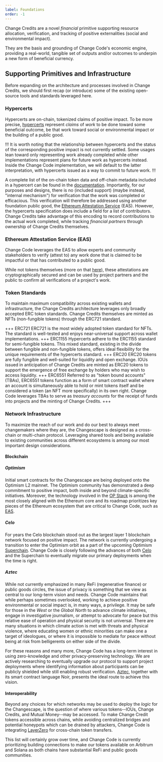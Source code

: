 ```yaml
---
label: Foundations
order: -1
---
```


Change Credits are a novel *financial* primitive supporting resource allocation, verification, and tracking of positive externalities (social and environmental impact).

They are the basis and grounding of Change Code's economic engine, providing a real-world, tangible set of outputs and/or outcomes to underpin a new form of beneficial currency.

## Supporting Primitives and Infrastructure

Before expanding on the architecture and processes involved in Change Credits, we should first recap (or introduce) some of the existing open-source tools and standards leveraged here.

### Hypercerts

Hypercerts are on-chain, tokenized claims of positive impact. To be more precise, [hypercerts](https://hypercerts.org/) represent *claims* of *work* to be done toward some beneficial outcome, be that work toward social or environmental impact or the building of a public good.

!!!
It is worth noting that the relationship between hypercerts and the status of the corresponding positive impact is not currently settled. Some usages lean toward only representing work already completed while other implementations represent plans for future work as hypercerts instead. Inside the Change Code implementation, we will default to the latter interpretation, with hypercerts issued as a way to commit to future work.
!!!

A complete list of the on-chain token data and off-chain metadata included in a hypercert can be found in the [documentation](https://hypercerts.org/docs/implementation/metadata). Importantly, for our purposes and designs, there is no (included support) (maybe instead, "internal mechanism") for verification that the work was completed or efficacious. This verification will therefore be addressed using another foundation public good, the [Ethereum Attestation Service](https://attest.org/) (EAS). However, the hypercerts specification does include a field for a list of contributors. Change Credits take advantage of this encoding to record contributions to the actual work completed, while tracking *financial partners* through ownership of Change Credits themselves.

### Ethereum Attestation Service (EAS)

Change Code leverages the EAS to allow experts and community stakeholders to verify (attest to) any work done that is claimed to be impactful or that has contributed to a public good.

While not tokens themselves (more on that [here](https://docs.attest.org/docs/core--concepts/attestations-vs-x)), these attestations are cryptographically secured and can be used by project partners and the public to confirm all verifications of a project's work.

### Token Standards

To maintain maximum compatibility across existing wallets and infrastructure, the Change Credits architecture leverages only broadly accepted ERC token standards. Change Credits themselves are minted as NFTs (non-fungible tokens) through the ERC721 standard.

+++ ERC721
ERC721 is the most widely adopted token standard for NFTs. The standard is well-tested and enjoys near-universal support across wallet implementations.
+++ ERC1155
Hypercerts adhere to the ERC1155 standard for semi-fungible tokens. This mixed standard, existing in the divide between fungible and non-fungible tokens, offers ideal flexibility for the unique requirements of the hypercerts standard.
+++ ERC20
ERC20 tokens are fully fungible and well-suited for liquidity and open exchange. IOUs issued in anticipation of Change Credits are minted as ERC20 tokens to support the emergence of free exchange by holders who may wish to access liquidity.
+++ ERC6551
Referred to as "token bound accounts" (TBAs), ERC6551 tokens function as a form of smart contract wallet where an account is simultaneously able to hold or mint tokens itself and be considered a token (an NFT more specifically) in its own right. Change Code leverages TBAs to serve as *treasury accounts* for the receipt of funds into projects and the minting of Change Credits.
+++

### Network Infrastructure

To maximize the reach of our work and do our best to always meet changemakers where they are, the Changescape is designed as a cross-chain or multi-chain protocol. Leveraging shared tools and being available to existing communities across different ecosystems is among our most important design considerations.

#### Blockchain

##### Optimism
Initial smart contracts for the Changescape are being deployed onto the Optimism L2 mainnet. The Optimism community has demonstrated a deep commitment to positive impact, both inside and beyond climate-specific initiatives. Moreover, the technology involved in the [OP Stack](https://docs.optimism.io/stack/getting-started) is among the most closely aligned with the Ethereum core and its roadmap prioritizes key pieces of the Ethereum ecosystem that are critical to Change Code, such as [EAS](https://docs.attest.org/docs/quick--start/contracts#optimism).

##### Celo
For years the Celo blockchain stood out as the largest layer 1 blockchain network focused on positive impact. The network is currently undergoing a transition to enter the Optimism orbit as a part of the upcoming Optimism [Superchain](https://docs.optimism.io/stack/explainer). Change Code is closely following the advances of both [Celo](https://forum.celo.org/t/clabs-proposes-migrating-celo-to-an-ethereum-l2-leveraging-the-op-stack/7902) and the Superchain to eventually migrate our primary deployments when the time is right.

##### Aztec
While not currently emphasized in many ReFi (regenerative finance) or public goods circles, the issue of privacy is something that we view as central to our long-term vision and needs. Change Code maintains that while perhaps sometimes overlooked, working to achieve positive environmental or social impact is, in many ways, a privilege. It may be safe for those in the *West* or the *Global North* to advance climate initiatives, engage in investigative journalism, or attempt to advocate for peace but this relative ease of operation and physical security is not universal. There are many situations in which climate action is met with threats and physical violence, where educating women or ethnic minorities can make one a target of ideologues, or where it is impossible to mediate for peace without being at risk from belligerents on either side of the divide.

For these reasons and many more, Change Code has a long-term interest in using zero-knowledge and other privacy-preserving technology. We are actively researching to eventually upgrade our protocol to support project deployments where identifying information about participants can be publicly shielded while still enabling robust verification. [Aztec](https://docs.aztec.network/), together with its smart contract language Noir, presents the ideal route to achieve this vision.

#### Interoperability

Beyond any choices for which networks may be used to deploy the *logic* for the Changescape, is the question of where various tokens--IOUs, Change Credits, and Mutual Money--may be accessed. To make Change Credit tokens accessible across chains, while avoiding centralized bridges and potential honeypots which can be drained by attackers, Change Code is integrating [LayerZero](https://layerzero.network/how-it-works) for cross-chain token transfers.

This list will certainly grow over time, and Change Code is currently prioritizing building connections to make our tokens available on Arbitrum and Solana as both chains have substantial ReFi and public goods communities.
